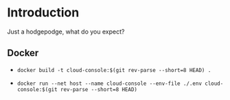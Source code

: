 # Introduction

Just a hodgepodge, what do you expect?

## Docker

- `docker build -t cloud-console:$(git rev-parse --short=8 HEAD) .`

- `docker run --net host --name cloud-console --env-file ./.env cloud-console:$(git rev-parse --short=8 HEAD)`
